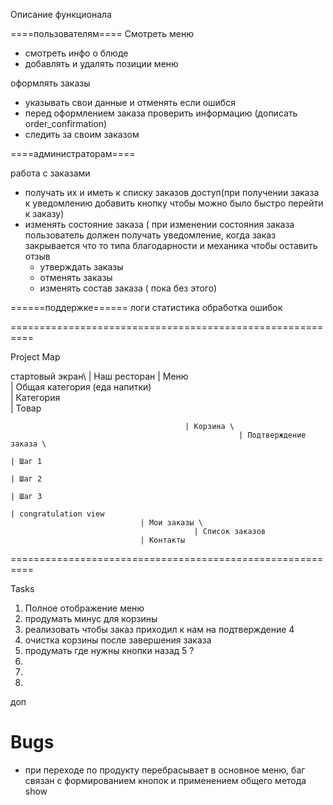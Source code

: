 Описание функционала

====пользователям====
Смотреть меню 
- смотреть инфо о блюде 
- добавлять и удалять позиции меню

оформлять заказы
- указывать свои данные и отменять если ошибся
- перед оформлением заказа проверить информацию (дописать order_confirmation)
- следить за своим заказом 

====администраторам====

работа с заказами
- получать их и иметь к списку заказов доступ(при получении заказа к уведомлению добавить кнопку чтобы можно было быстро перейти к заказу)
- изменять состояние заказа ( при изменении состояния заказа пользователь должен получать уведомление, когда заказ закрывается что то типа благодарности и механика чтобы оставить отзыв 
   - утверждать заказы
   - отменять заказы
   - изменять состав заказа ( пока без этого)


======поддержке======
логи статистика обработка ошибок

==========================================================

Project Map

стартовый экран\ 
                                 | Наш ресторан
                                 | Меню\
                                           | Общая категория (еда напитки)\
                                                                  | Категория\
                                                                               | Товар

                                           | Корзина \
                                                       | Подтверждение заказа \
                                                                            | Шаг 1 
                                                                            | Шаг 2 
                                                                            | Шаг 3
                                                                            | congratulation view 
                                 | Мои заказы \
                                             | Список заказов
                                 | Контакты

==========================================================

Tasks

1) Полное отображение меню
2) продумать минус для корзины
3) реализовать чтобы заказ приходил к нам на подтверждение 4
4) очистка корзины после завершения заказа
5)  продумать где нужны кнопки назад 5 ? 
6) 
7) 
8) 

доп

Bugs
==========================================================
- при переходе по продукту перебрасывает в основное меню, баг связан с формированием кнопок и применением общего метода show
